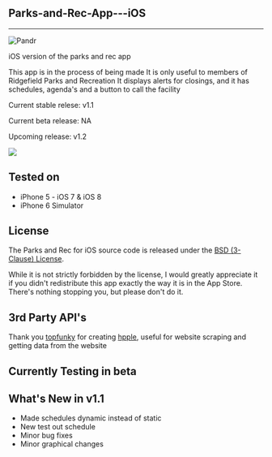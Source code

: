## Parks-and-Rec-App---iOS
---
![Pandr](https://nikhilp.org/images/a.png)

iOS version of the parks and rec app

This app is in the process of being made
It is only useful to members of Ridgefield Parks and Recreation
It displays alerts for closings, and it has schedules, agenda's
and a button to call the facility

Current stable relese: v1.1

Current beta release: NA

Upcoming release: v1.2

[<img src="https://linkmaker.itunes.apple.com/htmlResources/assets/en_us//images/web/linkmaker/badge_appstore-lrg.png">][2]

[2]: https://itunes.apple.com/us/app/myparksandrec/id924248341?ls=1&mt=8

## Tested on
* iPhone 5 - iOS 7 & iOS 8
* iPhone 6 Simulator

## License

The Parks and Rec for iOS source code is released under the [BSD (3-Clause) License](https://github.com/indianpoptart/Parks-and-Rec-App---iOS/blob/master/LICENSE).

While it is not strictly forbidden by the license, I would greatly appreciate it if you didn't redistribute this app exactly the way it is in the App Store. There's nothing stopping you, but please don't do it.

## 3rd Party API's

Thank you [topfunky](http://topfunky.com) for creating [hpple](https://github.com/topfunky/hpple), useful for website scraping and getting data from the website

## Currently Testing in beta

## What's New in v1.1
-  Made schedules dynamic instead of static
-  New test out schedule
-  Minor bug fixes
-  Minor graphical changes
